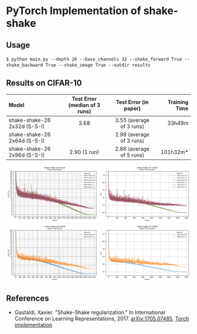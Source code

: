 # PyTorch Implementation of shake-shake

## Usage

```
$ python main.py --depth 26 --base_channels 32 --shake_forward True --shake_backward True --shake_image True --outdir results
```

## Results on CIFAR-10

| Model                        | Test Error (median of 3 runs) | Test Error (in paper)    | Training Time |
|:-----------------------------|:-----------------------------:|:------------------------:|--------------:|
| shake-shake-26 2x32d (S-S-I) | 3.68                          | 3.55 (average of 3 runs) |  33h49m       |
| shake-shake-26 2x64d (S-S-I) |                               | 2.98 (average of 3 runs) |               |
| shake-shake-26 2x96d (S-S-I) | 2.90 (1 run)                  | 2.86 (average of 5 runs) | 101h32m*      |


![](figures/shake-shake-26_2x32d.png)
![](figures/shake-shake-26_2x96d.png)

## References

* Gastaldi, Xavier. "Shake-Shake regularization." In International Conference on Learning Representations, 2017. [arXiv:1705.07485]( https://arxiv.org/abs/1705.07485 ), [Torch implementation]( https://github.com/xgastaldi/shake-shake )


